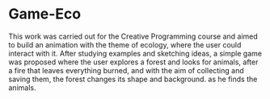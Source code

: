 # Game-Eco
This work was carried out for the Creative Programming course and aimed to build an animation with the theme of ecology, where the user could interact with it. After studying examples and sketching ideas, a simple game was proposed where the user explores a forest and looks for animals, after a fire that leaves everything burned, and with the aim of collecting and saving them, the forest changes its shape and background. as he finds the animals.
